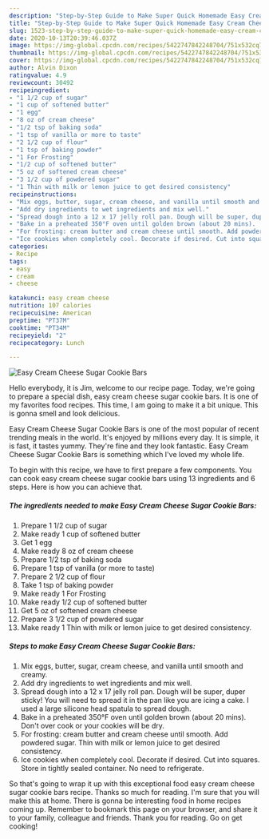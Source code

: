```yaml
---
description: "Step-by-Step Guide to Make Super Quick Homemade Easy Cream Cheese Sugar Cookie Bars"
title: "Step-by-Step Guide to Make Super Quick Homemade Easy Cream Cheese Sugar Cookie Bars"
slug: 1523-step-by-step-guide-to-make-super-quick-homemade-easy-cream-cheese-sugar-cookie-bars
date: 2020-10-13T20:39:46.037Z
image: https://img-global.cpcdn.com/recipes/5422747842248704/751x532cq70/easy-cream-cheese-sugar-cookie-bars-recipe-main-photo.jpg
thumbnail: https://img-global.cpcdn.com/recipes/5422747842248704/751x532cq70/easy-cream-cheese-sugar-cookie-bars-recipe-main-photo.jpg
cover: https://img-global.cpcdn.com/recipes/5422747842248704/751x532cq70/easy-cream-cheese-sugar-cookie-bars-recipe-main-photo.jpg
author: Alvin Dixon
ratingvalue: 4.9
reviewcount: 30492
recipeingredient:
- "1 1/2 cup of sugar"
- "1 cup of softened butter"
- "1 egg"
- "8 oz of cream cheese"
- "1/2 tsp of baking soda"
- "1 tsp of vanilla or more to taste"
- "2 1/2 cup of flour"
- "1 tsp of baking powder"
- "1 For Frosting"
- "1/2 cup of softened butter"
- "5 oz of softened cream cheese"
- "3 1/2 cup of powdered sugar"
- "1 Thin with milk or lemon juice to get desired consistency"
recipeinstructions:
- "Mix eggs, butter, sugar, cream cheese, and vanilla until smooth and creamy."
- "Add dry ingredients to wet ingredients and mix well."
- "Spread dough into a 12 x 17 jelly roll pan. Dough will be super, duper sticky! You will need to spread it in the pan like you are icing a cake. I used a large silicone head spatula to spread dough."
- "Bake in a preheated 350°F oven until golden brown (about 20 mins).  Don&#39;t over cook or your cookies will be dry."
- "For frosting: cream butter and cream cheese until smooth. Add powdered sugar. Thin with milk or lemon juice to get desired consistency."
- "Ice cookies when completely cool. Decorate if desired. Cut into squares. Store in tightly sealed container. No need to refrigerate."
categories:
- Recipe
tags:
- easy
- cream
- cheese

katakunci: easy cream cheese 
nutrition: 107 calories
recipecuisine: American
preptime: "PT37M"
cooktime: "PT34M"
recipeyield: "2"
recipecategory: Lunch

---
```



![Easy Cream Cheese Sugar Cookie Bars](https://img-global.cpcdn.com/recipes/5422747842248704/751x532cq70/easy-cream-cheese-sugar-cookie-bars-recipe-main-photo.jpg)

Hello everybody, it is Jim, welcome to our recipe page. Today, we're going to prepare a special dish, easy cream cheese sugar cookie bars. It is one of my favorites food recipes. This time, I am going to make it a bit unique. This is gonna smell and look delicious.

Easy Cream Cheese Sugar Cookie Bars is one of the most popular of recent trending meals in the world. It's enjoyed by millions every day. It is simple, it is fast, it tastes yummy. They're fine and they look fantastic. Easy Cream Cheese Sugar Cookie Bars is something which I've loved my whole life.




To begin with this recipe, we have to first prepare a few components. You can cook easy cream cheese sugar cookie bars using 13 ingredients and 6 steps. Here is how you can achieve that.

<!--inarticleads1-->

##### The ingredients needed to make Easy Cream Cheese Sugar Cookie Bars:

1. Prepare 1 1/2 cup of sugar
1. Make ready 1 cup of softened butter
1. Get 1 egg
1. Make ready 8 oz of cream cheese
1. Prepare 1/2 tsp of baking soda
1. Prepare 1 tsp of vanilla (or more to taste)
1. Prepare 2 1/2 cup of flour
1. Take 1 tsp of baking powder
1. Make ready 1 For Frosting
1. Make ready 1/2 cup of softened butter
1. Get 5 oz of softened cream cheese
1. Prepare 3 1/2 cup of powdered sugar
1. Make ready 1 Thin with milk or lemon juice to get desired consistency.




<!--inarticleads2-->

##### Steps to make Easy Cream Cheese Sugar Cookie Bars:

1. Mix eggs, butter, sugar, cream cheese, and vanilla until smooth and creamy.
1. Add dry ingredients to wet ingredients and mix well.
1. Spread dough into a 12 x 17 jelly roll pan. Dough will be super, duper sticky! You will need to spread it in the pan like you are icing a cake. I used a large silicone head spatula to spread dough.
1. Bake in a preheated 350°F oven until golden brown (about 20 mins).  Don&#39;t over cook or your cookies will be dry.
1. For frosting: cream butter and cream cheese until smooth. Add powdered sugar. Thin with milk or lemon juice to get desired consistency.
1. Ice cookies when completely cool. Decorate if desired. Cut into squares. Store in tightly sealed container. No need to refrigerate.




So that's going to wrap it up with this exceptional food easy cream cheese sugar cookie bars recipe. Thanks so much for reading. I'm sure that you will make this at home. There is gonna be interesting food in home recipes coming up. Remember to bookmark this page on your browser, and share it to your family, colleague and friends. Thank you for reading. Go on get cooking!
